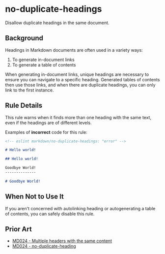 # no-duplicate-headings

Disallow duplicate headings in the same document.

## Background

Headings in Markdown documents are often used in a variety ways:

1. To generate in-document links
1. To generate a table of contents

When generating in-document links, unique headings are necessary to ensure you can navigate to a specific heading. Generated tables of contents then use those links, and when there are duplicate headings, you can only link to the first instance.

## Rule Details

This rule warns when it finds more than one heading with the same text, even if the headings are of different levels.

Examples of **incorrect** code for this rule:

```markdown
<!-- eslint markdown/no-duplicate-headings: "error" -->

# Hello world!

## Hello world!

Goodbye World!
--------------

# Goodbye World!
```

## When Not to Use It

If you aren't concerned with autolinking heading or autogenerating a table of contents, you can safely disable this rule.

## Prior Art

* [MD024 - Multiple headers with the same content](https://github.com/markdownlint/markdownlint/blob/main/docs/RULES.md#md024---multiple-headers-with-the-same-content)
* [MD024 - no-duplicate-heading](https://github.com/DavidAnson/markdownlint/blob/main/doc/md024.md)
